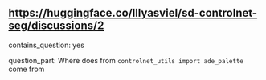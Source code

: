 ## https://huggingface.co/lllyasviel/sd-controlnet-seg/discussions/2

contains_question: yes

question_part: Where does from `controlnet_utils import ade_palette` come from 